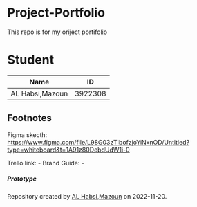 # Project-Portfolio
This repo is for my oriject portifolio

# Student

Name | ID 
-----|---- 
AL Habsi,Mazoun | 3922308

## Footnotes
Figma skecth: https://www.figma.com/file/L98G03zTIbofzjoYiNxnOD/Untitled?type=whiteboard&t=1A91z80DebdUdW1i-0 <br />

Trello link: -
Brand Guide: -

##### Prototype

Repository created by [AL Habsi,Mazoun](https://git.fhict.nl/I437904) on 2022-11-20.
